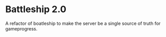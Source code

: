 # Battleship 2.0
A refactor of boatleship to make the server be a single source of truth for gameprogress.
